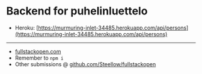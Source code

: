 # Backend for puhelinluettelo

- Heroku: [https://murmuring-inlet-34485.herokuapp.com/api/persons](https://murmuring-inlet-34485.herokuapp.com/api/persons)

---

- [fullstackopen.com](https://fullstackopen.com)
- Remember to `npm i`
- Other submissions @ [github.com/Steellow/fullstackopen](https://github.com/Steellow/fullstackopen/)
